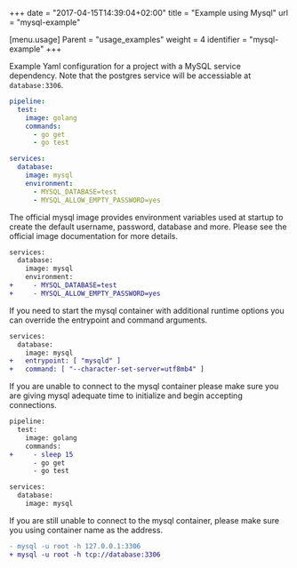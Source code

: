 +++
date = "2017-04-15T14:39:04+02:00"
title = "Example using Mysql"
url = "mysql-example"

[menu.usage]
  Parent = "usage_examples"
  weight = 4
  identifier = "mysql-example"
+++

Example Yaml configuration for a project with a MySQL service dependency. Note that the postgres service will be accessiable at `database:3306`.

```yaml
pipeline:
  test:
    image: golang
    commands:
      - go get
      - go test

services:
  database:
    image: mysql
    environment:
      - MYSQL_DATABASE=test
      - MYSQL_ALLOW_EMPTY_PASSWORD=yes
```

The official mysql image provides environment variables used at startup to create the default username, password, database and more. Please see the official image documentation for more details.

```diff
services:
  database:
    image: mysql
    environment:
+     - MYSQL_DATABASE=test
+     - MYSQL_ALLOW_EMPTY_PASSWORD=yes
```

If you need to start the mysql container with additional runtime options you can override the entrypoint and command arguments.

```diff
services:
  database:
    image: mysql
+   entrypoint: [ "mysqld" ]
+   command: [ "--character-set-server=utf8mb4" ]
```

If you are unable to connect to the mysql container please make sure you are giving mysql adequate time to initialize and begin accepting connections.

```diff
pipeline:
  test:
    image: golang
    commands:
+     - sleep 15
      - go get
      - go test

services:
  database:
    image: mysql
```

If you are still unable to connect to the mysql container, please make sure you using container name as the address.

```diff
- mysql -u root -h 127.0.0.1:3306
+ mysql -u root -h tcp://database:3306
```
